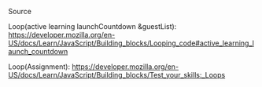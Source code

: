 Source

Loop(active learning launchCountdown &guestList): https://developer.mozilla.org/en-US/docs/Learn/JavaScript/Building_blocks/Looping_code#active_learning_launch_countdown

Loop(Assignment): https://developer.mozilla.org/en-US/docs/Learn/JavaScript/Building_blocks/Test_your_skills:_Loops